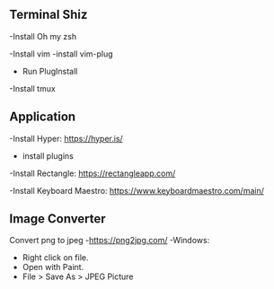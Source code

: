 ## Terminal Shiz
-Install Oh my zsh

-Install vim
  -install vim-plug
  - Run PlugInstall

-Install tmux

## Application 
-Install Hyper: https://hyper.is/
  - install plugins

-Install Rectangle: https://rectangleapp.com/

-Install Keyboard Maestro: https://www.keyboardmaestro.com/main/

## Image Converter
Convert png to jpeg
-https://png2jpg.com/
-Windows:
  - Right click on file.
  - Open with Paint.
  - File > Save As > JPEG Picture


